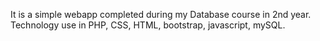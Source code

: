 It is a simple webapp completed during my Database course in 2nd year. Technology use in PHP, CSS, HTML, bootstrap, javascript, mySQL.
